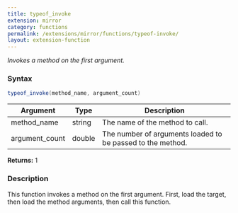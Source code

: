 ```yaml
---
title: typeof_invoke
extension: mirror
category: functions
permalink: /extensions/mirror/functions/typeof-invoke/
layout: extension-function
---
```


_Invokes a method on the first argument._

### Syntax ###
```cs
typeof_invoke(method_name, argument_count)
```

| Argument | Type | Description |
| --- | --- | --- |
| method_name | string | The name of the method to call. |
| argument_count | double | The number of arguments loaded to be passed to the method. |

**Returns:** 1

### Description

This function invokes a method on the first argument. First, load the target, then load the method arguments, then call this function.

